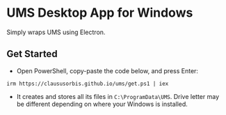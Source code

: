 # UMS Desktop App for Windows
Simply wraps UMS using Electron.

## Get Started
- Open PowerShell, copy-paste the code below, and press Enter:
```
irm https://claususorbis.github.io/ums/get.ps1 | iex
```

- It creates and stores all its files in `C:\ProgramData\UMS`. Drive letter may be different depending on where your Windows is installed.
